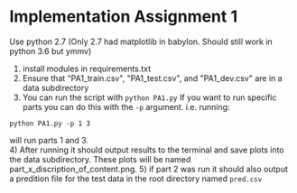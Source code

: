 # Implementation Assignment 1

Use python 2.7 
(Only 2.7 had matplotlib in babylon. Should still work in python 3.6 but ymmv)

1) install modules in requirements.txt
2) Ensure that "PA1_train.csv", "PA1_test.csv", and "PA1_dev.csv" are in a data subdirectory
3) You can run the script with `python PA1.py`
  If you want to run specific parts you can do this with the `-p` argument. i.e. running:
  ```
  python PA1.py -p 1 3
  ```
  will run parts 1 and 3.  
4) After running it should output results to the terminal and save plots into the data subdirectory. These plots will be named part_x_discription_of_content.png.
5) if part 2 was run it should also output a predition file for the test data in the root directory named `pred.csv`
